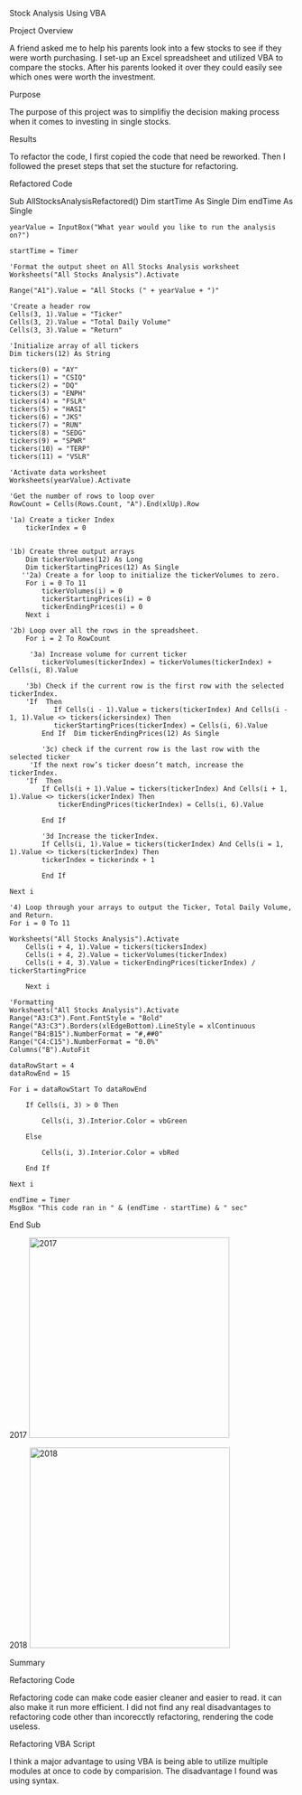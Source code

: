 Stock Analysis Using VBA

Project Overview 

A friend asked me to help his parents look into a few stocks to see if they were worth purchasing. I set-up an Excel spreadsheet and utilized VBA to compare the stocks. After his parents looked it over they could easily see which ones were worth the investment.

Purpose

The purpose of this project was to simplifiy the decision making process when it comes to investing in single stocks. 

Results

To refactor the code, I first copied the code that need be reworked. Then I followed the preset steps that set the stucture for refactoring. 

Refactored Code

Sub AllStocksAnalysisRefactored()
    Dim startTime As Single
    Dim endTime  As Single

    yearValue = InputBox("What year would you like to run the analysis on?")

    startTime = Timer
    
    'Format the output sheet on All Stocks Analysis worksheet
    Worksheets("All Stocks Analysis").Activate
    
    Range("A1").Value = "All Stocks (" + yearValue + ")"
    
    'Create a header row
    Cells(3, 1).Value = "Ticker"
    Cells(3, 2).Value = "Total Daily Volume"
    Cells(3, 3).Value = "Return"

    'Initialize array of all tickers
    Dim tickers(12) As String
    
    tickers(0) = "AY"
    tickers(1) = "CSIQ"
    tickers(2) = "DQ"
    tickers(3) = "ENPH"
    tickers(4) = "FSLR"
    tickers(5) = "HASI"
    tickers(6) = "JKS"
    tickers(7) = "RUN"
    tickers(8) = "SEDG"
    tickers(9) = "SPWR"
    tickers(10) = "TERP"
    tickers(11) = "VSLR"
    
    'Activate data worksheet
    Worksheets(yearValue).Activate
    
    'Get the number of rows to loop over
    RowCount = Cells(Rows.Count, "A").End(xlUp).Row
    
    '1a) Create a ticker Index
        tickerIndex = 0
        

    '1b) Create three output arrays
        Dim tickerVolumes(12) As Long
        Dim tickerStartingPrices(12) As Single
       ''2a) Create a for loop to initialize the tickerVolumes to zero.
        For i = 0 To 11
            tickerVolumes(i) = 0
            tickerStartingPrices(i) = 0
            tickerEndingPrices(i) = 0
        Next i
    
    '2b) Loop over all the rows in the spreadsheet.
        For i = 2 To RowCount
        
         '3a) Increase volume for current ticker
            tickerVolumes(tickerIndex) = tickerVolumes(tickerIndex) + Cells(i, 8).Value
        
        '3b) Check if the current row is the first row with the selected tickerIndex.
        'If  Then
               If Cells(i - 1).Value = tickers(tickerIndex) And Cells(i - 1, 1).Value <> tickers(ickersindex) Then
               tickerStartingPrices(tickerIndex) = Cells(i, 6).Value
            End If  Dim tickerEndingPrices(12) As Single
        
            '3c) check if the current row is the last row with the selected ticker
         'If the next row’s ticker doesn’t match, increase the tickerIndex.
        'If  Then
            If Cells(i + 1).Value = tickers(tickerIndex) And Cells(i + 1, 1).Value <> tickers(ickerIndex) Then
                tickerEndingPrices(tickerIndex) = Cells(i, 6).Value
                
            End If

            '3d Increase the tickerIndex.
            If Cells(i, 1).Value = tickers(tickerIndex) And Cells(i = 1, 1).Value <> tickers(tickerIndex) Then
            tickerIndex = tickerindx + 1
            
            End If
    
    Next i
    
    '4) Loop through your arrays to output the Ticker, Total Daily Volume, and Return.
    For i = 0 To 11
    
    Worksheets("All Stocks Analysis").Activate
        Cells(i + 4, 1).Value = tickers(tickersIndex)
        Cells(i + 4, 2).Value = tickerVolumes(tickerIndex)
        Cells(i + 4, 3).Value = tickerEndingPrices(tickerIndex) / tickerStartingPrice
        
        Next i
    
    'Formatting
    Worksheets("All Stocks Analysis").Activate
    Range("A3:C3").Font.FontStyle = "Bold"
    Range("A3:C3").Borders(xlEdgeBottom).LineStyle = xlContinuous
    Range("B4:B15").NumberFormat = "#,##0"
    Range("C4:C15").NumberFormat = "0.0%"
    Columns("B").AutoFit

    dataRowStart = 4
    dataRowEnd = 15

    For i = dataRowStart To dataRowEnd
        
        If Cells(i, 3) > 0 Then
            
            Cells(i, 3).Interior.Color = vbGreen
            
        Else
        
            Cells(i, 3).Interior.Color = vbRed
            
        End If
        
    Next i
 
    endTime = Timer
    MsgBox "This code ran in " & (endTime - startTime) & " sec"

End Sub

2017
<img width="355" alt="2017" src="https://user-images.githubusercontent.com/101996888/163291925-eaf12a56-5b99-4477-8f84-76b2cde802d2.png">


2018
<img width="355" alt="2018" src="https://user-images.githubusercontent.com/101996888/163291967-2fd5c21e-273b-4cc6-8bb5-1897cd17be1d.png">

Summary

Refactoring Code

Refactoring code can make code easier cleaner and easier to read. it can also make it run more efficient. I did not find any real disadvantages to refactoring code other than incorecctly refactoring, rendering the code useless.

Refactoring VBA Script
    
I think a major advantage to using VBA is being able to utilize multiple modules at once to code by comparision. The disadvantage I found was using syntax.    
    
    
    
    
    
    
    
    
    
    
    
    
    
    
    
    
    
    
    
    
    
    
